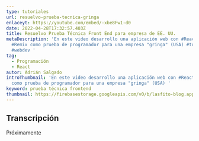 ```yaml
---
type: tutoriales
url: resuelvo-prueba-tecnica-gringa
enlaceyt: https://youtube.com/embed/-xbe8Fw1-d0
date: 2022-04-28T17:32:57.403Z
title: Resuelvo Prueba Técnica Front End para empresa de EE. UU.
metaDescription: 'En este video desarrollo una aplicación web con #React y
  #Remix como prueba de programador para una empresa "gringa" (USA) #tutorial
  #webdev '
tag:
  - Programación
  - React
autor: Adrián Salgado
introThumbnail: 'En este video desarrollo una aplicación web con #React y #Remix
  como prueba de programador para una empresa "gringa" (USA) '
keyword: prueba técnica frontend
thumbnail: https://firebasestorage.googleapis.com/v0/b/lasfito-blog.appspot.com/o/29-prueba-tecnica-gringa%2F29-prueba-tencnica-grinca.png?alt=media&token=93dbd11a-0cf5-4095-96ad-df7253a238b3
---
```


## Transcripción

Próximamente
